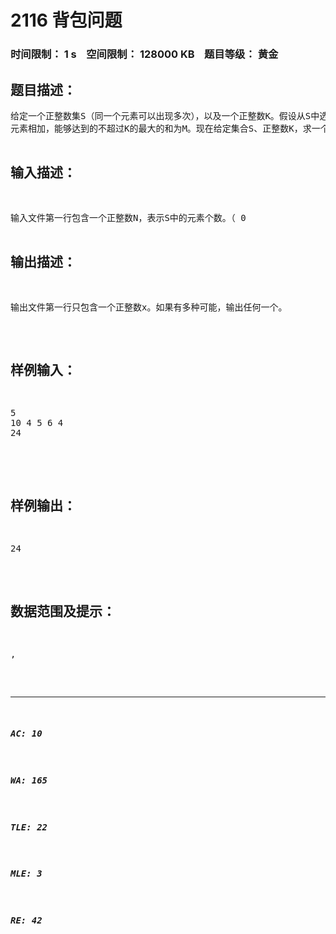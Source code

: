# 2116 背包问题   
### 时间限制： 1 s&nbsp;&nbsp;&nbsp;&nbsp;空间限制： 128000 KB&nbsp;&nbsp;&nbsp;&nbsp;题目等级： 黄金  
## 题目描述：  

<pre>
给定一个正整数集S（同一个元素可以出现多次），以及一个正整数K。假设从S中选出若干元素，把这些选出的
元素相加，能够达到的不超过K的最大的和为M。现在给定集合S、正整数K，求一个整数x，x满足0.99M<x<=M。
只要输出的x满足该范围即可，欢迎输出M
</pre>
  
  
## 输入描述：  

<pre>
输入文件第一行包含一个正整数N，表示S中的元素个数。（ 0<N<=500 ）
第二行包含N个正整数，表示S中的各个元素。每个元素均不超过10^9。
第三行包含一个正整数K。（ 0<K<=1000000000 ）
</pre>
  
  
## 输出描述：  

<pre>
输出文件第一行只包含一个正整数x。如果有多种可能，输出任何一个。
</pre>
  
  
## 样例输入：  

<pre>
5
10 4 5 6 4
24

</pre>
  
  
## 样例输出：  

<pre>
24
</pre>
  
  
## 数据范围及提示：  

<pre>
,
</pre>
  
  
***  

##### AC: 10  
##### WA: 165  
##### TLE: 22  
##### MLE: 3  
##### RE: 42  
